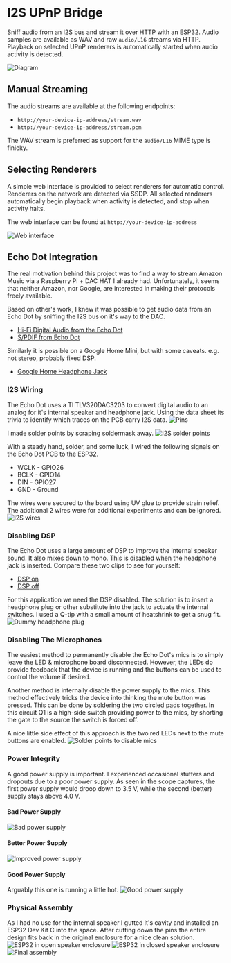 # I2S UPnP Bridge
Sniff audio from an I2S bus and stream it over HTTP with an ESP32. Audio samples are available as WAV and raw `audio/L16` streams via HTTP. Playback on selected UPnP renderers is automatically started when audio activity is detected.

![Diagram](docs/diagram.png)

## Manual Streaming
The audio streams are available at the following endpoints:
* `http://your-device-ip-address/stream.wav`
* `http://your-device-ip-address/stream.pcm`

The WAV stream is preferred as support for the `audio/L16` MIME type is finicky.

## Selecting Renderers
A simple web interface is provided to select renderers for automatic control. Renderers on the network are detected via SSDP. All selected renderers automatically begin playback when activity is detected, and stop when activity halts.

The web interface can be found at `http://your-device-ip-address`

![Web interface](docs/web_interface.png)

## Echo Dot Integration
The real motivation behind this project was to find a way to stream Amazon Music via a Raspberry Pi + DAC HAT I already had. Unfortunately, it seems that neither Amazon, nor Google, are interested in making their protocols freely available.

Based on other's work, I knew it was possible to get audio data from an Echo Dot by sniffing the I2S bus on it's way to the DAC.
* [Hi-Fi Digital Audio from the Echo Dot](https://hackaday.io/project/28109-hi-fi-digital-audio-from-the-echo-dot)
* [S/PDIF from Echo Dot](https://hackaday.io/project/162309-spdif-from-echo-dot)

Similarly it is possible on a Google Home Mini, but with some caveats. e.g. not stereo, probably fixed DSP.
* [Google Home Headphone Jack](https://blog.usedbytes.com/2019/06/google-home-headphone-jack/)

### I2S Wiring
The Echo Dot uses a TI TLV320DAC3203 to convert digital audio to an analog for it's internal speaker and headphone jack. Using the data sheet its trivia to identify which traces on the PCB carry I2S data.
![Pins](docs/pins.jpg)

I made solder points by scraping soldermask away.
![I2S solder points](docs/solder_points.jpg)

With a steady hand, solder, and some luck, I wired the following signals on the Echo Dot PCB to the ESP32.
* WCLK - GPIO26
* BCLK - GPIO14
* DIN - GPIO27
* GND - Ground

The wires were secured to the board using UV glue to provide strain relief. The additional 2 wires were for additional experiments and can be ignored.
![I2S wires](docs/wires.jpg)

### Disabling DSP
The Echo Dot uses a large amount of DSP to improve the internal speaker sound. It also mixes down to mono. This is disabled when the headphone jack is inserted. Compare these two clips to see for yourself:
* [DSP on](docs/dsp_on.wav)
* [DSP off](docs/dsp_off.wav)

For this application we need the DSP disabled. The solution is to insert a headphone plug or other substitute into the jack to actuate the internal switches. I used a Q-tip with a small amount of heatshrink to get a snug fit.
![Dummy headphone plug](docs/dummy_plug.jpg)

### Disabling The Microphones
The easiest method to permanently disable the Echo Dot's mics is to simply leave the LED & microphone board disconnected. However, the LEDs do provide feedback that the device is running and the buttons can be used to control the volume if desired.

Another method is internally disable the power supply to the mics. This method effectively tricks the device into thinking the mute button was pressed. This can be done by soldering the two circled pads together. In this circuit Q1 is a high-side switch providing power to the mics, by shorting the gate to the source the switch is forced off.

A nice little side effect of this approach is the two red LEDs next to the mute buttons are enabled.
![Solder points to disable mics](docs/mic_disable.jpg)

### Power Integrity
A good power supply is important. I experienced occasional stutters and dropouts due to a poor power supply. As seen in the scope captures, the first power supply would droop down to 3.5 V, while the second (better) supply stays above 4.0 V.
#### Bad Power Supply
![Bad power supply](docs/bad_supply.png)
#### Better Power Supply
![Improved power supply](docs/better_supply.png)
#### Good Power Supply
Arguably this one is running a little hot.
![Good power supply](docs/good_supply.png)

### Physical Assembly
As I had no use for the internal speaker I gutted it's cavity and installed an ESP32 Dev Kit C into the space. After cutting down the pins the entire design fits back in the original enclosure for a nice clean solution. 
![ESP32 in open speaker enclosure](docs/speaker_cutaway.jpg)
![ESP32 in closed speaker enclosure](docs/speaker_closed.jpg)
![Final assembly](docs/final_assembly.jpg)